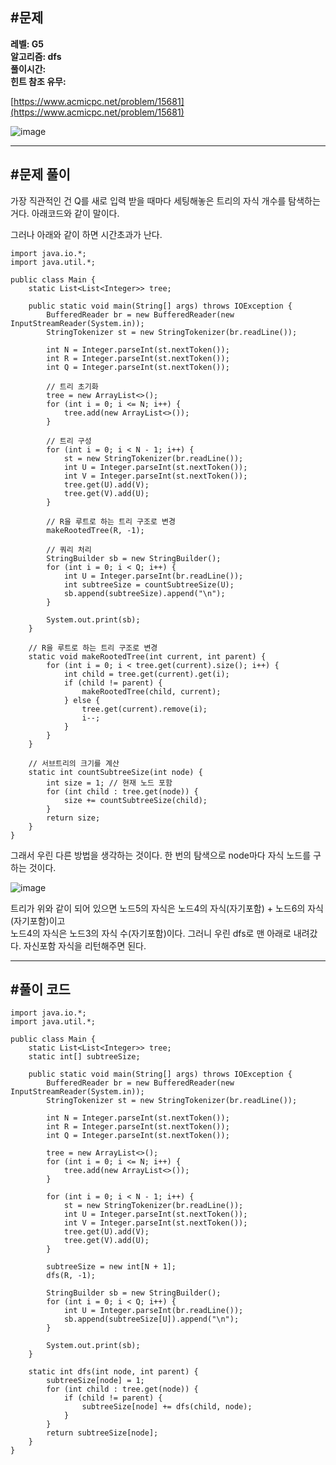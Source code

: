 ## **#문제**         

**레벨: G5  
알고리즘: dfs**   
**풀이시간:   
힌트 참조 유무:**

[https://www.acmicpc.net/problem/15681](https://www.acmicpc.net/problem/15681)

![image](https://github.com/user-attachments/assets/d31e6f60-f81e-4575-acd1-ee423417eee1)

---

## **#문제 풀이**        

가장 직관적인 건 Q를 새로 입력 받을 때마다 세팅해놓은 트리의 자식 개수를 탐색하는 거다. 아래코드와 같이 말이다. 

그러나 아래와 같이 하면 시간초과가 난다.

```
import java.io.*;
import java.util.*;

public class Main {
    static List<List<Integer>> tree;

    public static void main(String[] args) throws IOException {
        BufferedReader br = new BufferedReader(new InputStreamReader(System.in));
        StringTokenizer st = new StringTokenizer(br.readLine());

        int N = Integer.parseInt(st.nextToken());
        int R = Integer.parseInt(st.nextToken());
        int Q = Integer.parseInt(st.nextToken());

        // 트리 초기화
        tree = new ArrayList<>();
        for (int i = 0; i <= N; i++) {
            tree.add(new ArrayList<>());
        }

        // 트리 구성
        for (int i = 0; i < N - 1; i++) {
            st = new StringTokenizer(br.readLine());
            int U = Integer.parseInt(st.nextToken());
            int V = Integer.parseInt(st.nextToken());
            tree.get(U).add(V);
            tree.get(V).add(U);
        }

        // R을 루트로 하는 트리 구조로 변경
        makeRootedTree(R, -1);

        // 쿼리 처리
        StringBuilder sb = new StringBuilder();
        for (int i = 0; i < Q; i++) {
            int U = Integer.parseInt(br.readLine());
            int subtreeSize = countSubtreeSize(U);
            sb.append(subtreeSize).append("\n");
        }

        System.out.print(sb);
    }

    // R을 루트로 하는 트리 구조로 변경
    static void makeRootedTree(int current, int parent) {
        for (int i = 0; i < tree.get(current).size(); i++) {
            int child = tree.get(current).get(i);
            if (child != parent) {
                makeRootedTree(child, current);
            } else {
                tree.get(current).remove(i);
                i--;
            }
        }
    }

    // 서브트리의 크기를 계산
    static int countSubtreeSize(int node) {
        int size = 1; // 현재 노드 포함
        for (int child : tree.get(node)) {
            size += countSubtreeSize(child);
        }
        return size;
    }
}
```

그래서 우린 다른 방법을 생각하는 것이다. 한 번의 탐색으로 node마다 자식 노드를 구하는 것이다. 

![image](https://github.com/user-attachments/assets/7e372e03-d730-4fa0-a637-347d910811f6)

트리가 위와 같이 되어 있으면 노드5의 자식은 노드4의 자식(자기포함) + 노드6의 자식(자기포함)이고   
노드4의 자식은 노드3의 자식 수(자기포함)이다. 그러니 우린 dfs로 맨 아래로 내려갔다. 자신포함 자식을 리턴해주면 된다. 

---

## **#풀이 코드**      

```
import java.io.*;
import java.util.*;

public class Main {
    static List<List<Integer>> tree;
    static int[] subtreeSize;

    public static void main(String[] args) throws IOException {
        BufferedReader br = new BufferedReader(new InputStreamReader(System.in));
        StringTokenizer st = new StringTokenizer(br.readLine());

        int N = Integer.parseInt(st.nextToken());
        int R = Integer.parseInt(st.nextToken());
        int Q = Integer.parseInt(st.nextToken());

        tree = new ArrayList<>();
        for (int i = 0; i <= N; i++) {
            tree.add(new ArrayList<>());
        }

        for (int i = 0; i < N - 1; i++) {
            st = new StringTokenizer(br.readLine());
            int U = Integer.parseInt(st.nextToken());
            int V = Integer.parseInt(st.nextToken());
            tree.get(U).add(V);
            tree.get(V).add(U);
        }

        subtreeSize = new int[N + 1];
        dfs(R, -1);

        StringBuilder sb = new StringBuilder();
        for (int i = 0; i < Q; i++) {
            int U = Integer.parseInt(br.readLine());
            sb.append(subtreeSize[U]).append("\n");
        }

        System.out.print(sb);
    }

    static int dfs(int node, int parent) {
        subtreeSize[node] = 1;
        for (int child : tree.get(node)) {
            if (child != parent) {
                subtreeSize[node] += dfs(child, node);
            }
        }
        return subtreeSize[node];
    }
}
```
